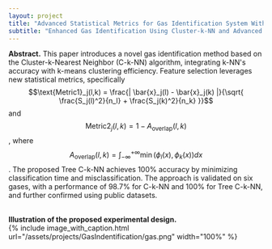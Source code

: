 ```yaml
---
layout: project
title: "Advanced Statistical Metrics for Gas Identification System With Quantification Feedback"	
subtitle: "Enhanced Gas Identification Using Cluster-k-NN and Advanced Statistical Metrics"
---
```

<script src="https://cdn.mathjax.org/mathjax/latest/MathJax.js?config=TeX-AMS-MML_HTMLorMML" type="text/javascript"></script>

**Abstract.**
This paper introduces a novel gas identification method based on the Cluster-k-Nearest Neighbor (C-k-NN) algorithm, integrating k-NN's accuracy with k-means clustering efficiency. Feature selection leverages new statistical metrics, specifically $$\text{Metric1}_j(l,k) = \frac{| \bar{x}_j(l) - \bar{x}_j(k) |}{\sqrt{ \frac{S_j(l)^2}{n_l} + \frac{S_j(k)^2}{n_k} }}$$ and $$\text{Metric2}_j(l,k) = 1 - A_{\text{overlap}}(l,k)$$, where $$A_{\text{overlap}}(l,k) = \int_{-\infty}^{+\infty} \min(\phi_l(x), \phi_k(x)) dx$$. The proposed Tree C-k-NN achieves 100% accuracy by minimizing classification time and misclassification. The approach is validated on six gases, with a performance of 98.7% for C-k-NN and 100% for Tree C-k-NN, and further confirmed using public datasets.<br/> &nbsp;&nbsp;&nbsp;&nbsp;
<!-- In this work, we propose a new experimental design for testing whether SUTVA holds, without making any assumptions on how treatment effects may spill over between the treatment and the control group.
To achieve this, we simultaneously run both a completely randomized and a cluster-based randomized experiment, and then we compare the difference of the resulting estimates. We present a statistical test for measuring the significance of this difference and offer theoretical bounds on the Type I error rate.
<br/> &nbsp;&nbsp;&nbsp;&nbsp;
We provide practical guidelines for implementing our methodology on large-scale experimentation platforms.
Importantly, the proposed methodology can be applied to settings in which a network is not necessarily observed but, if available, can be used in the analysis.
Finally, we deploy this design to LinkedIn's experimentation platform and apply it to two online experiments, highlighting the presence of network effects and bias in standard A/B testing approaches in a real-world setting. -->

<!-- This work is part of a two-paper series.
In the <a href="https://arxiv.org/abs/1704.01190" target="_blank">first paper</a> we introduce the methodology and main theoretical results and
in the <a href="{{ '/assets/publications/2017_detecting_network_effects/paper.pdf' | prepend: site.baseurl }}" target="_blank">second paper</a> we present implementation guidelines for using the methodology on large-scale experimentation platforms. -->

**Illustration of the proposed experimental design.** <br/>
{%
	include image_with_caption.html
	url="/assets/projects/GasIndentification/gas.png"
	width="100%"
%}
